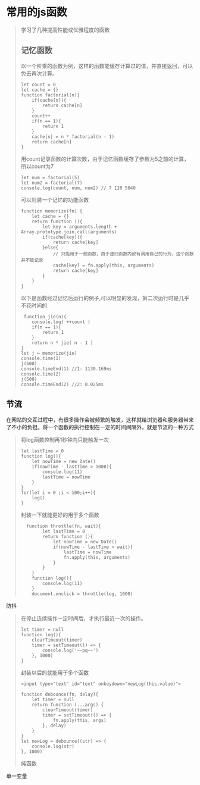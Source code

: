 # 常用的js函数

> 学习了几种提高性能或优雅程度的函数
>
> ## 记忆函数
>
> 以一个阶乘的函数为例，这样的函数能缓存计算过的值，并直接返回，可以免去再次计算。
>
> ```text
> let count = 0
> let cache = {}
> function factorial(n){
>     if(cache[n]){
>         return cache[n]
>     }
>     count++
>     if(n == 1){
>         return 1
>     }
>     cache[n] = n * factorial(n - 1)
>     return cache[n]
> }
> ```
>
> 用count记录函数的计算次数，由于记忆函数缓存了参数为5之前的计算，所以count为7
>
> ```text
> let num = factorial(5)
> let num2 = factorial(7)
> console.log(count, num, num2) // 7 120 5040
> ```
>
> 可以封装一个记忆的功能函数
>
> ```text
> function memorize(fn) {
>     let cache = {}
>     return function (){
>         let key = arguments.length + Array.prototype.join.call(arguments)
>         if(cache[key]){
>             return cache[key]
>         }else{
>             // 只能用于一般函数，由于递归函数内部有调用自己的行为，这个函数并不能记录
>             cache[key] = fn.apply(this, arguments)
>             return cache[key]
>         }
>     }
> }
> ```
>
> 以下是函数经过记忆后运行的例子,可以明显的发现，第二次运行时是几乎不花时间的
>
> ```text
>  function jie(n){
>     console.log( ++count )
>     if(n == 1){
>         return 1
>     }
>     return n * jie( n - 1 )
> }
> let j = memorize(jie)
> console.time(1)
> j(500)
> console.timeEnd(1) //1: 1130.169ms
> console.time(2)
> j(500)
> console.timeEnd(2) //2: 0.025ms
> ```

## 节流

在网站的交互过程中，有很多操作会被频繁的触发，这样就给浏览器和服务器带来了不小的负担。将一个函数的执行控制在一定的时间间隔外，就是节流的一种方式

> 将log函数控制再1秒钟内只能触发一次
>
> ```text
> let lastTime = 0
> function log(){
>     let nowTime = new Date()
>     if(nowTime - lastTime > 1000){
>         console.log(11)
>         lastTime = nowTime
>     }    
> }
> for(let i = 0 ;i < 100;i++){
>     log()
> }
> ```
>
> 封装一下就能更好的用于多个函数
>
> ```text
>   function throttle(fn, wait){
>         let lastTime = 0
>         return function (){
>             let nowTime = new Date()
>             if(nowTime - lastTime > wait){
>                 lastTime = nowTime
>                 fn.apply(this, arguments)
>             }
>         }
>     }
>     function log(){
>         console.log(11)
>     }
>     document.onclick = throttle(log, 1000)
> ```

防抖

> 在停止连续操作一定时间后，才执行最近一次的操作。
>
> ```text
> let timer = null
> function log(){
>     clearTimeout(timer)
>     timer = setTimeout(() => {
>         console.log('~~pq~~')
>     }, 1000)
> }
> ```
>
> 封装以后的就能用于多个函数
>
> ```text
> <input type="text" id="text" onkeydown="newLog(this.value)">
> ```
>
> ```text
> function debounce(fn, delay){
>     let timer = null
>     return function (...args) {
>         clearTimeout(timer)
>         timer = setTimeout(() => {
>             fn.apply(this, args)
>         }, delay)
>     }
> }
> let newLog = debounce((str) => {
>     console.log(str)
> }, 1000)
> ```
>
> 纯函数

单一变量

